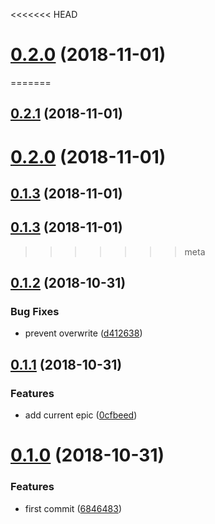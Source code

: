 <<<<<<< HEAD
<a name="0.2.0"></a>
# [0.2.0](https://github.com/TalkingData/rxloop-meta/compare/v0.1.2...v0.2.0) (2018-11-01)
=======
<a name="0.2.1"></a>
## [0.2.1](https://github.com/TalkingData/rxloop-meta/compare/v0.1.3...v0.2.1) (2018-11-01)



<a name="0.2.0"></a>
# [0.2.0](https://github.com/TalkingData/rxloop-meta/compare/v0.1.3...v0.2.0) (2018-11-01)



<a name="0.1.3"></a>
## [0.1.3](https://github.com/TalkingData/rxloop-meta/compare/v0.1.2...v0.1.3) (2018-11-01)



<a name="0.1.3"></a>
## [0.1.3](https://github.com/TalkingData/rxloop-meta/compare/v0.1.2...v0.1.3) (2018-11-01)
>>>>>>> meta



<a name="0.1.2"></a>
## [0.1.2](https://github.com/TalkingData/rxloop-meta/compare/v0.1.1...v0.1.2) (2018-10-31)


### Bug Fixes

* prevent overwrite ([d412638](https://github.com/TalkingData/rxloop-meta/commit/d412638))



<a name="0.1.1"></a>
## [0.1.1](https://github.com/TalkingData/rxloop-meta/compare/v0.1.0...v0.1.1) (2018-10-31)


### Features

* add current epic ([0cfbeed](https://github.com/TalkingData/rxloop-meta/commit/0cfbeed))



<a name="0.1.0"></a>
# [0.1.0](https://github.com/TalkingData/rxloop-meta/compare/6846483...v0.1.0) (2018-10-31)


### Features

* first commit ([6846483](https://github.com/TalkingData/rxloop-meta/commit/6846483))



